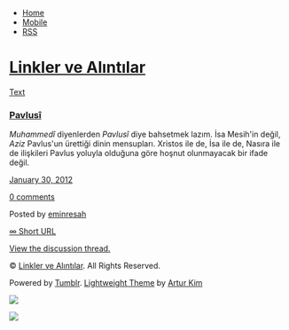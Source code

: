 -   [Home](/)
-   [Mobile](/mobile)
-   [RSS](http://eminresah.tumblr.com/rss)

[Linkler ve Alıntılar](/)
=========================

[Text](http://eminresah.tumblr.com/post/16728003616/pavlusi)

### [Pavlusî](http://eminresah.tumblr.com/post/16728003616/pavlusi)

*Muhammedî* diyenlerden *Pavlusî* diye bahsetmek lazım. İsa Mesih'in
değil, *Aziz* Pavlus'un ürettiği dinin mensupları. Xristos ile de, İsa
ile de, Nasıra ile de ilişkileri Pavlus yoluyla olduğuna göre hoşnut
olunmayacak bir ifade değil.

[January 30, 2012](http://eminresah.tumblr.com/post/16728003616/pavlusi)

[0
comments](http://eminresah.tumblr.com/post/16728003616/pavlusi#disqus_thread)

Posted by [eminresah](http://eminresah.tumblr.com/)

[∞ Short URL](http://tmblr.co/ZWS1OyFb4HGW)

[View the discussion thread.](http://erblog.disqus.com/?url=ref)

© [Linkler ve Alıntılar](/). All Rights Reserved.

Powered by [Tumblr](http://tumblr.com). [Lightweight
Theme](http://www.tumblr.com/theme/10820) by [Artur
Kim](http://arturkim.com)

![](https://px.srvcs.tumblr.com/impixu?T=1434918812&J=eyJ0eXBlIjoidXJsIiwidXJsIjoiaHR0cDpcL1wvZW1pbnJlc2FoLnR1bWJsci5jb21cL3Bvc3RcLzE2NzI4MDAzNjE2XC9wYXZsdXNpIiwicmVxdHlwZSI6MCwicm91dGUiOiJcL3Bvc3RcLzppZFwvOnN1bW1hcnkiLCJub3NjcmlwdCI6MX0=&U=HIKBAGLPIF&K=6518f052bbacef1e4fb40e6d52e3ffb33b5480347b2dba5e43862523ac5eae86&R=)

![](https://px.srvcs.tumblr.com/impixu?T=1434918812&J=eyJ0eXBlIjoicG9zdCIsInVybCI6Imh0dHA6XC9cL2VtaW5yZXNhaC50dW1ibHIuY29tXC9wb3N0XC8xNjcyODAwMzYxNlwvcGF2bHVzaSIsInJlcXR5cGUiOjAsInJvdXRlIjoiXC9wb3N0XC86aWRcLzpzdW1tYXJ5IiwicG9zdHMiOlt7InBvc3RpZCI6IjE2NzI4MDAzNjE2IiwiYmxvZ2lkIjoiMzY0ODAyOCIsInNvdXJjZSI6MzN9XSwibm9zY3JpcHQiOjF9&U=KMKLHCHLEL&K=fbb512d499d05062b05c1c528ec2e32c52694604272844629a3e064a3d359404&R=)

